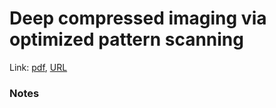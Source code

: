 
# Deep compressed imaging via optimized pattern scanning

Link: [pdf](zotero://select/items/@Zhang2021Deep), [URL](https://opg.optica.org/abstract.cfm?URI=prj-9-3-B57)

### Notes
